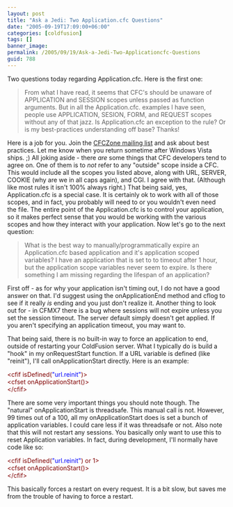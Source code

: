 ```yaml
---
layout: post
title: "Ask a Jedi: Two Application.cfc Questions"
date: "2005-09-19T17:09:00+06:00"
categories: [coldfusion]
tags: []
banner_image: 
permalink: /2005/09/19/Ask-a-Jedi-Two-Applicationcfc-Questions
guid: 788
---
```


Two questions today regarding Application.cfc. Here is the first one:

<blockquote>
From what I have read, it seems that CFC's should be unaware of APPLICATION and SESSION scopes unless passed as function arguments. But in all the Application.cfc. examples I have seen, people use APPLICATION, SESION, FORM, and REQUEST scopes without any of that jazz. Is Application.cfc an exception to the rule? Or is my best-practices understanding off base? Thanks!
</blockquote>

Here is a job for you. Join the <a href="http://www.cfczone.org/listserv.cfm">CFCZone mailing list</a> and ask about best practices. Let me know when you return sometime after Windows Vista ships. ;) All joking aside - there <i>are</i> some things that CFC developers tend to agree on. One of them is to <i>not</i> refer to any "outside" scope inside a CFC. This would include all the scopes you listed above, along with URL, SERVER, COOKIE (why are we in all caps again), and CGI. I agree with that. (Although like most rules it isn't 100% always right.) That being said, yes, Application.cfc is a special case. It is certainly ok to work with all of those scopes, and in fact, you probably will need to or you wouldn't even need the file. The entire point of the Application.cfc is to control your application, so it makes perfect sense that you would be working with the various scopes and how they interact with your application. Now let's go to the next question:

<blockquote>
What is the best way to manually/programmatically expire an Application.cfc based application and it's application scoped variables? I have an application that is set to to timeout after 1 hour, but the application scope variables never seem to expire. Is there something I am missing regarding the lifespan of an application?
</blockquote>

First off - as for why your application isn't timing out, I do not have a good answer on that. I'd suggest using the onApplicationEnd method and cflog to see if it really <i>is</i> ending and you just don't realize it. Another thing to look out for - in CFMX7 there is a bug where sessions will not expire unless you set the session timeout. The server default simply doesn't get applied. If you aren't specifying an application timeout, you may want to.

That being said, there is no built-in way to force an application to end, outside of restarting your ColdFusion server. What I typically do is build a "hook" in my onRequestStart function. If a URL variable is defined (like "reinit"), I'll call onApplicationStart directly. Here is an example:

<div class="code"><FONT COLOR=MAROON>&lt;cfif isDefined(<FONT COLOR=BLUE>"url.reinit"</FONT>)&gt;</FONT><br>
  <FONT COLOR=MAROON>&lt;cfset onApplicationStart()&gt;</FONT><br>
<FONT COLOR=MAROON>&lt;/cfif&gt;</FONT></div>

There are some very important things you should note though. The "natural" onApplicationStart is threadsafe. This manual call is not. However, 99 times out of a 100, all my onApplicationStart does is set a bunch of application variables. I could care less if it was threadsafe or not. Also note that this will not restart any sessions. You basically only want to use this to reset Application variables. In fact, during development, I'll normally have code like so:

<div class="code"><FONT COLOR=MAROON>&lt;cfif isDefined(<FONT COLOR=BLUE>"url.reinit"</FONT>) or 1&gt;</FONT><br>
  <FONT COLOR=MAROON>&lt;cfset onApplicationStart()&gt;</FONT><br>
<FONT COLOR=MAROON>&lt;/cfif&gt;</FONT></div>

This basically forces a restart on every request. It is a bit slow, but saves me from the trouble of having to force a restart.